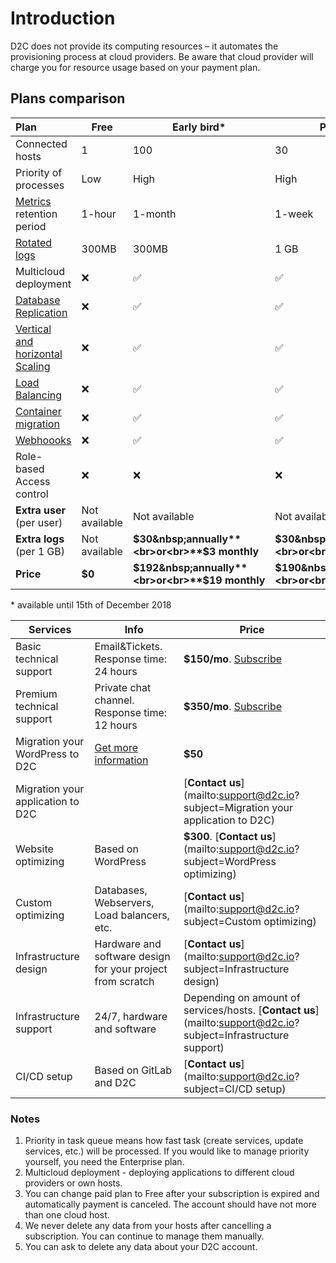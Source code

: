 # Introduction

D2C does not provide its computing resources – it automates the provisioning process at cloud providers. Be aware that cloud provider will charge you for resource usage based on your payment plan.

## Plans comparison

Plan                                                  | Free          | Early bird*   | Personal | Team
:---------------------------------------------------- |-------------- | ---------      | -----    | ----
Connected hosts                                       | 1             | 100            | 30       |100  
Priority of processes                                 | Low           | High           | High     | Highest
[Metrics](/platform/metrics/) retention period        | 1-hour        | 1-month        | 1-week   | 1-month
[Rotated logs](/platform/logs/)                       | 300MB         | 300MB          | 1 GB     | 1 GB
Multicloud deployment                                 | ❌             | ✅              | ✅        | ✅
[Database Replication](/platform/scaling/)            | ❌             | ✅              | ✅        | ✅
[Vertical and horizontal Scaling](/platform/scaling/) | ❌             | ✅              | ✅        | ✅
[Load Balancing](/platform/balancing/)                | ❌             | ✅              | ✅        | ✅
[Container migration](/platform/migration/)           | ❌             | ✅              | ✅        | ✅
[Webhoooks](/platform/webhooks/)                      | ❌             | ✅              | ✅        | ✅
Role-based Access control                             | ❌             | ❌              | ❌        | ✅
**Extra user** (per user)                             | Not available | Not available | Not available | **$190&nbsp;annually**<br>or<br>**$19&nbsp;monthly**
**Extra logs** (per 1 GB)                             | Not available | **$30&nbsp;annually**<br>or<br>**$3&nbsp;monthly** | **$30&nbsp;annually**<br>or<br>**$3&nbsp;monthly** | **$30&nbsp;annually**<br>or<br>**$3&nbsp;monthly**
**Price**                                             | **$0**        | **$192&nbsp;annually**<br>or<br>**$19&nbsp;monthly** | **$190&nbsp;annually**<br>or<br>**$19&nbsp;monthly** |  **$570&nbsp;annually**<br>or<br>**$57&nbsp;monthly**

\* available until 15th of December 2018

Services  | Info   |  Price
--|---|--
Basic technical support    | Email&Tickets. Response time: 24 hours                    | **$150/mo**. [Subscribe](https://pay.paddle.com/checkout/539534)
Premium technical support  | Private chat channel. Response time: 12 hours             | **$350/mo**. [Subscribe](https://pay.paddle.com/checkout/539535)
Migration your WordPress to D2C   | [Get more information](https://d2c.io/services/your-wordpress-site-migration-to-our-platform)    | **$50** |
Migration your application to D2C  |                                         | [**Contact us**](mailto:support@d2c.io?subject=Migration your application to D2C)
Website optimizing         | Based on WordPress                                        | **$300**. [**Contact us**](mailto:support@d2c.io?subject=WordPress optimizing)
Custom optimizing          | Databases, Webservers, Load balancers, etc.               | [**Contact us**](mailto:support@d2c.io?subject=Custom optimizing)
Infrastructure design      | Hardware and software design for your project from scratch | [**Contact us**](mailto:support@d2c.io?subject=Infrastructure design)
Infrastructure support     | 24/7, hardware and software                       | Depending on amount of services/hosts. [**Contact us**](mailto:support@d2c.io?subject=Infrastructure support)
CI/CD setup               | Based on GitLab and D2C                                           | [**Contact us**](mailto:support@d2c.io?subject=CI/CD setup)



### Notes

1. Priority in task queue means how fast task (create services, update services, etc.) will be processed. If you would like to manage priority yourself, you need the Enterprise plan.
2. Multicloud deployment - deploying applications to different cloud providers or own hosts.
3. You can change paid plan to Free after your subscription is expired and automatically payment is canceled. The account should have not more than one cloud host.
4. We never delete any data from your hosts after cancelling a subscription. You can continue to manage them manually.
5. You can ask to delete any data about your D2C account.
